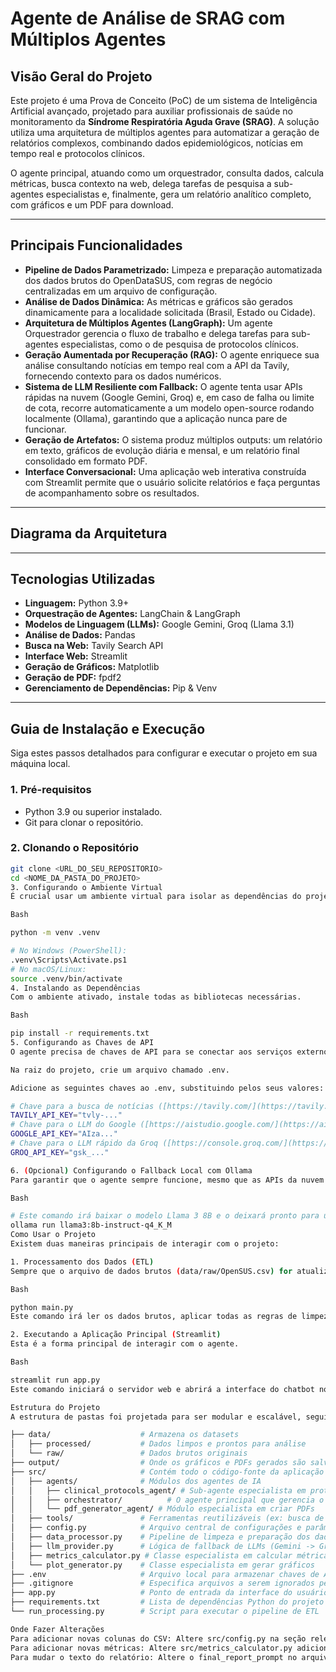 # Agente de Análise de SRAG com Múltiplos Agentes

## Visão Geral do Projeto

Este projeto é uma Prova de Conceito (PoC) de um sistema de Inteligência Artificial avançado, projetado para auxiliar profissionais de saúde no monitoramento da **Síndrome Respiratória Aguda Grave (SRAG)**. A solução utiliza uma arquitetura de múltiplos agentes para automatizar a geração de relatórios complexos, combinando dados epidemiológicos, notícias em tempo real e protocolos clínicos.

O agente principal, atuando como um orquestrador, consulta dados, calcula métricas, busca contexto na web, delega tarefas de pesquisa a sub-agentes especialistas e, finalmente, gera um relatório analítico completo, com gráficos e um PDF para download.

---

## Principais Funcionalidades

- **Pipeline de Dados Parametrizado:** Limpeza e preparação automatizada dos dados brutos do OpenDataSUS, com regras de negócio centralizadas em um arquivo de configuração.
- **Análise de Dados Dinâmica:** As métricas e gráficos são gerados dinamicamente para a localidade solicitada (Brasil, Estado ou Cidade).
- **Arquitetura de Múltiplos Agentes (LangGraph):** Um agente Orquestrador gerencia o fluxo de trabalho e delega tarefas para sub-agentes especialistas, como o de pesquisa de protocolos clínicos.
- **Geração Aumentada por Recuperação (RAG):** O agente enriquece sua análise consultando notícias em tempo real com a API da Tavily, fornecendo contexto para os dados numéricos.
- **Sistema de LLM Resiliente com Fallback:** O agente tenta usar APIs rápidas na nuvem (Google Gemini, Groq) e, em caso de falha ou limite de cota, recorre automaticamente a um modelo open-source rodando localmente (Ollama), garantindo que a aplicação nunca pare de funcionar.
- **Geração de Artefatos:** O sistema produz múltiplos outputs: um relatório em texto, gráficos de evolução diária e mensal, e um relatório final consolidado em formato PDF.
- **Interface Conversacional:** Uma aplicação web interativa construída com Streamlit permite que o usuário solicite relatórios e faça perguntas de acompanhamento sobre os resultados.

---

## Diagrama da Arquitetura

---

## Tecnologias Utilizadas

- **Linguagem:** Python 3.9+
- **Orquestração de Agentes:** LangChain & LangGraph
- **Modelos de Linguagem (LLMs):** Google Gemini, Groq (Llama 3.1)
- **Análise de Dados:** Pandas
- **Busca na Web:** Tavily Search API
- **Interface Web:** Streamlit
- **Geração de Gráficos:** Matplotlib
- **Geração de PDF:** fpdf2
- **Gerenciamento de Dependências:** Pip & Venv

---

## Guia de Instalação e Execução

Siga estes passos detalhados para configurar e executar o projeto em sua máquina local.

### 1. Pré-requisitos

- Python 3.9 ou superior instalado.
- Git para clonar o repositório.

### 2. Clonando o Repositório

```bash
git clone <URL_DO_SEU_REPOSITORIO>
cd <NOME_DA_PASTA_DO_PROJETO>
3. Configurando o Ambiente Virtual
É crucial usar um ambiente virtual para isolar as dependências do projeto.

Bash

python -m venv .venv

# No Windows (PowerShell):
.venv\Scripts\Activate.ps1
# No macOS/Linux:
source .venv/bin/activate
4. Instalando as Dependências
Com o ambiente ativado, instale todas as bibliotecas necessárias.

Bash

pip install -r requirements.txt
5. Configurando as Chaves de API
O agente precisa de chaves de API para se conectar aos serviços externos.

Na raiz do projeto, crie um arquivo chamado .env.

Adicione as seguintes chaves ao .env, substituindo pelos seus valores:

# Chave para a busca de notícias ([https://tavily.com/](https://tavily.com/))
TAVILY_API_KEY="tvly-..."
# Chave para o LLM do Google ([https://aistudio.google.com/](https://aistudio.google.com/))
GOOGLE_API_KEY="AIza..."
# Chave para o LLM rápido da Groq ([https://console.groq.com/](https://console.groq.com/))
GROQ_API_KEY="gsk_..."

6. (Opcional) Configurando o Fallback Local com Ollama
Para garantir que o agente sempre funcione, mesmo que as APIs da nuvem falhem, configure o Ollama:

Bash

# Este comando irá baixar o modelo Llama 3 8B e o deixará pronto para uso
ollama run llama3:8b-instruct-q4_K_M
Como Usar o Projeto
Existem duas maneiras principais de interagir com o projeto:

1. Processamento dos Dados (ETL)
Sempre que o arquivo de dados brutos (data/raw/OpenSUS.csv) for atualizado, você precisa executar o pipeline de processamento para gerar a versão limpa dos dados.

Bash

python main.py
Este comando irá ler os dados brutos, aplicar todas as regras de limpeza, normalização e enriquecimento, e salvar o resultado em data/processed/OpenSUS_limpo.csv.

2. Executando a Aplicação Principal (Streamlit)
Esta é a forma principal de interagir com o agente.

Bash

streamlit run app.py
Este comando iniciará o servidor web e abrirá a interface do chatbot no seu navegador. A partir daí, você pode solicitar relatórios para diferentes localidades (ex: "São Paulo", "SC", "Fortaleza, CE", "Brasil").

Estrutura do Projeto
A estrutura de pastas foi projetada para ser modular e escalável, seguindo os princípios de Clean Code.

├── data/                    # Armazena os datasets
│   ├── processed/           # Dados limpos e prontos para análise
│   └── raw/                 # Dados brutos originais
├── output/                  # Onde os gráficos e PDFs gerados são salvos
├── src/                     # Contém todo o código-fonte da aplicação
│   ├── agents/              # Módulos dos agentes de IA
│   │   ├── clinical_protocols_agent/ # Sub-agente especialista em protocolos
│   │   ├── orchestrator/          # O agente principal que gerencia o fluxo
│   │   └── pdf_generator_agent/ # Módulo especialista em criar PDFs
│   ├── tools/               # Ferramentas reutilizáveis (ex: busca de notícias)
│   ├── config.py            # Arquivo central de configurações e parâmetros
│   ├── data_processor.py    # Pipeline de limpeza e preparação dos dados (ETL)
│   ├── llm_provider.py      # Lógica de fallback de LLMs (Gemini -> Groq -> Ollama)
│   ├── metrics_calculator.py # Classe especialista em calcular métricas
│   └── plot_generator.py    # Classe especialista em gerar gráficos
├── .env                     # Arquivo local para armazenar chaves de API (NÃO ENVIAR PARA O GITHUB)
├── .gitignore               # Especifica arquivos a serem ignorados pelo Git
├── app.py                   # Ponto de entrada da interface do usuário (Streamlit)
├── requirements.txt         # Lista de dependências Python do projeto
└── run_processing.py        # Script para executar o pipeline de ETL

Onde Fazer Alterações
Para adicionar novas colunas do CSV: Altere src/config.py na seção relevant_features.
Para adicionar novas métricas: Altere src/metrics_calculator.py adicionando um novo método de cálculo, e depois chame este método no calculate_metrics_node em src/agents/orchestrator/agent.py.
Para mudar o texto do relatório: Altere o final_report_prompt no arquivo src/agents/orchestrator/prompts.py.
```
